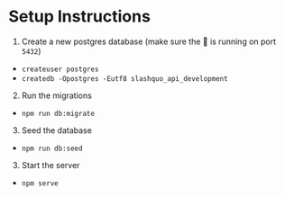# Setup Instructions
1. Create a new postgres database (make sure the :elephant: is running on port `5432`)
  - `createuser postgres`
  - `createdb -Opostgres -Eutf8 slashquo_api_development`
2. Run the migrations
  - `npm run db:migrate`
3. Seed the database
  - `npm run db:seed`
3. Start the server
  - `npm serve`
